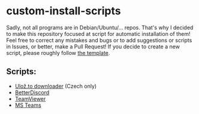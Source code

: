 # custom-install-scripts
Sadly, not all programs are in Debian/Ubuntu/... repos. That's why I decided to make this repository focused at script for automatic installation of them!
Feel free to correct any mistakes and bugs or to add suggestions or scripts in Issues, or better, make a Pull Request!
If you decide to create a new script, please roughly follow [the template](TEMPLATE).
## Scripts:
- [Ulož.to downloader](ulozto-downloader) (Czech only)
- [BetterDiscord](betterdiscord)
- [TeamViewer](teamviewer)
- [MS Teams](ms-teams)
